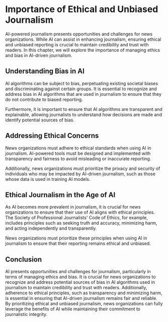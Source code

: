 # Importance of Ethical and Unbiased Journalism

AI-powered journalism presents opportunities and challenges for news organizations. While AI can assist in enhancing journalism, ensuring ethical and unbiased reporting is crucial to maintain credibility and trust with readers. In this chapter, we will explore the importance of managing ethics and bias in AI-driven journalism.

## Understanding Bias in AI

AI algorithms can be subject to bias, perpetuating existing societal biases and discriminating against certain groups. It is essential to recognize and address bias in AI algorithms that are used in journalism to ensure that they do not contribute to biased reporting.

Furthermore, it is important to ensure that AI algorithms are transparent and explainable, allowing journalists to understand how decisions are made and identify potential sources of bias.

## Addressing Ethical Concerns

News organizations must adhere to ethical standards when using AI in journalism. AI-powered tools must be designed and implemented with transparency and fairness to avoid misleading or inaccurate reporting.

Additionally, news organizations must prioritize the privacy and security of individuals who may be impacted by AI-driven journalism, such as those whose data is used in training AI models.

## Ethical Journalism in the Age of AI

As AI becomes more prevalent in journalism, it is crucial for news organizations to ensure that their use of AI aligns with ethical principles. The Society of Professional Journalists' Code of Ethics, for example, includes principles such as seeking truth and accuracy, minimizing harm, and acting independently and transparently.

News organizations must prioritize these principles when using AI in journalism to ensure that their reporting remains ethical and unbiased.

## Conclusion

AI presents opportunities and challenges for journalism, particularly in terms of managing ethics and bias. It is crucial for news organizations to recognize and address potential sources of bias in AI algorithms used in journalism to maintain credibility and trust with readers. Additionally, adherence to ethical principles, such as transparency and minimizing harm, is essential in ensuring that AI-driven journalism remains fair and reliable. By prioritizing ethical and unbiased journalism, news organizations can fully leverage the benefits of AI while maintaining their commitment to journalistic integrity.
